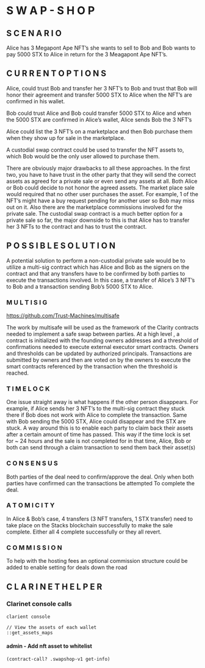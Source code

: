 # S W A P  - S H O P


## S C E N A R I O

Alice has 3 Megapont Ape NFT’s she wants to sell to Bob and Bob wants to pay 5000 STX to Alice in return for the 3 Meagapont Ape NFT’s.

## C U R R E N T  O P T I O N S

Alice, could trust Bob and transfer her 3 NFT’s to Bob and trust that Bob will honor their agreement and transfer 5000 STX to Alice when the NFT’s are confirmed in his wallet.

Bob could trust Alice and Bob could transfer 5000 STX to Alice and when the 5000 STX are confirmed in Alice’s wallet, Alice sends Bob the 3 NFT’s

Alice could list the 3 NFT’s on a marketplace and then Bob purchase them when they show up for sale in the marketplace. 

A custodial swap contract could be used to transfer the NFT assets to, which Bob would be the only user allowed to purchase them.

There are obviously major drawbacks to all these approaches. In the first two, you have to have trust in the other party that they will send the correct assets as agreed for a private sale or even send any assets at all. Both Alice or Bob could decide to not honor the agreed assets. The market place sale would required that no other user purchases the asset. For example, 1 of the NFT’s might have a buy request pending for another user so Bob may miss out on it. Also there are the marketplace commissions involved for the private sale. The custodial swap contract is a much better option for a private sale so far, the major downside to this is that Alice has to transfer her 3 NFTs to the contract and has to trust the contract.

## P O S S I B L E  S O L U T I O N

A potential solution to perform a non-custodial private sale would be to utilize a multi-sig contract which has Alice and Bob as the signers on the contract and that any transfers have to be confirmed by both parties to execute the transactions involved. In this case, a transfer of Alice’s 3 NFT’s to Bob and a transaction sending Bob’s 5000 STX to Alice.

### M U L T I  S I G
https://github.com/Trust-Machines/multisafe

The work by multisafe will be used as the framework of the Clarity contracts needed to implement a safe swap between parties. At a high level , a contract is initialized with the founding owners addresses and a threshold of confirmations needed to execute external executor smart contracts. Owners and thresholds can be updated by authorized principals. Transactions are submitted by owners and then are voted on by the owners to execute the smart contracts referenced by the transaction when the threshold is reached.

### T I M E  L O C K
One issue straight away is what happens if the other person disappears. For example, if Alice sends her 3 NFT’s to the multi-sig contract they stuck there if Bob does not work with Alice to complete the transaction. Same with Bob sending the 5000 STX, Alice could disappear and the STX are stuck. A way around this is to enable each party to claim back their assets after a certain amount of time has passed. This way if the time lock is set for ~ 24 hours and the sale is not completed for in that time, Alice, Bob or both can send through a claim transaction to send them back their asset(s)

### C O N S E N S U S 
Both parties of the deal need to confirm/approve the deal. Only when both parties have confirmed can the transactions be attempted
To complete the deal.

### A T O M I C I T Y
In Alice & Bob’s case, 4 transfers (3 NFT transfers, 1 STX transfer) need to take place on the Stacks blockchain successfully to make the sale complete. Either all 4 complete successfully or they all revert. 

### C O M M I S S I O N 
To help with the hosting fees an optional commission structure could be added to enable setting for deals down the road


## C L A R I N E T  H E L P E R

### Clarinet console calls

```
clarient console
```

```
// View the assets of each wallet
::get_assets_maps
```

#### admin - Add nft asset to whitelist
```
(contract-call? .swapshop-v1 get-info)
```
